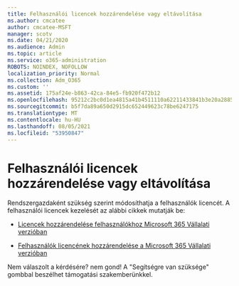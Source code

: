 ```yaml
---
title: Felhasználói licencek hozzárendelése vagy eltávolítása
ms.author: cmcatee
author: cmcatee-MSFT
manager: scotv
ms.date: 04/21/2020
ms.audience: Admin
ms.topic: article
ms.service: o365-administration
ROBOTS: NOINDEX, NOFOLLOW
localization_priority: Normal
ms.collection: Adm_O365
ms.custom: ''
ms.assetid: 175af24e-b863-42ca-84e5-fb920f472b12
ms.openlocfilehash: 95212c2bc0d1ea4815a41b4511110a62211433841b3e20a28856773a3d42884d
ms.sourcegitcommit: b5f7da89a650d2915dc652449623c78be6247175
ms.translationtype: MT
ms.contentlocale: hu-HU
ms.lasthandoff: 08/05/2021
ms.locfileid: "53950847"
---
```

# <a name="assign-or-remove-user-licenses"></a>Felhasználói licencek hozzárendelése vagy eltávolítása

Rendszergazdaként szükség szerint módosíthatja a felhasználók licencét. A felhasználói licencek kezelését az alábbi cikkek mutatják be:
  
- [Licencek hozzárendelése felhasználókhoz Microsoft 365 Vállalati verzióban](https://docs.microsoft.com/azure/active-directory/fundamentals/license-users-groups?context=azure/active-directory/users-groups-roles/context/ugr-context)

- [Felhasználók licencének hozzárendelése a Microsoft 365 Vállalati verzióban](https://docs.microsoft.com/azure/active-directory/fundamentals/license-users-groups?context=azure/active-directory/users-groups-roles/context/ugr-context#remove-a-license)

Nem válaszolt a kérdésére? nem gond! A "Segítségre van szüksége" gombbal beszélhet támogatási szakemberünkkel.